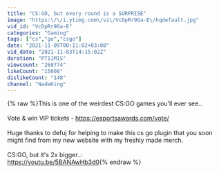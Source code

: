 ```yaml
---
title: "CS:GO, but every round is a SURPRISE"
image: "https:\/\/i.ytimg.com\/vi\/VcDpRr9Oa-E\/hqdefault.jpg"
vid_id: "VcDpRr9Oa-E"
categories: "Gaming"
tags: ["cs","go","csgo"]
date: "2021-11-09T00:11:02+03:00"
vid_date: "2021-11-03T14:15:02Z"
duration: "PT11M1S"
viewcount: "268774"
likeCount: "15008"
dislikeCount: "148"
channel: "NadeKing"
---
```

{% raw %}This is one of the weirdest CS:GO games you'll ever see..<br /><br />Vote &amp; win VIP tickets - <a rel="nofollow" target="blank" href="https://esportsawards.com/vote/">https://esportsawards.com/vote/</a><br /><br />Huge thanks to defuj for helping to make this cs go plugin that you soon might find from my new website with my freshly made merch.<br /><br />CS:GO, but it's 2x bigger..:<br /><a rel="nofollow" target="blank" href="https://youtu.be/5BANAwHb3d0">https://youtu.be/5BANAwHb3d0</a>{% endraw %}
